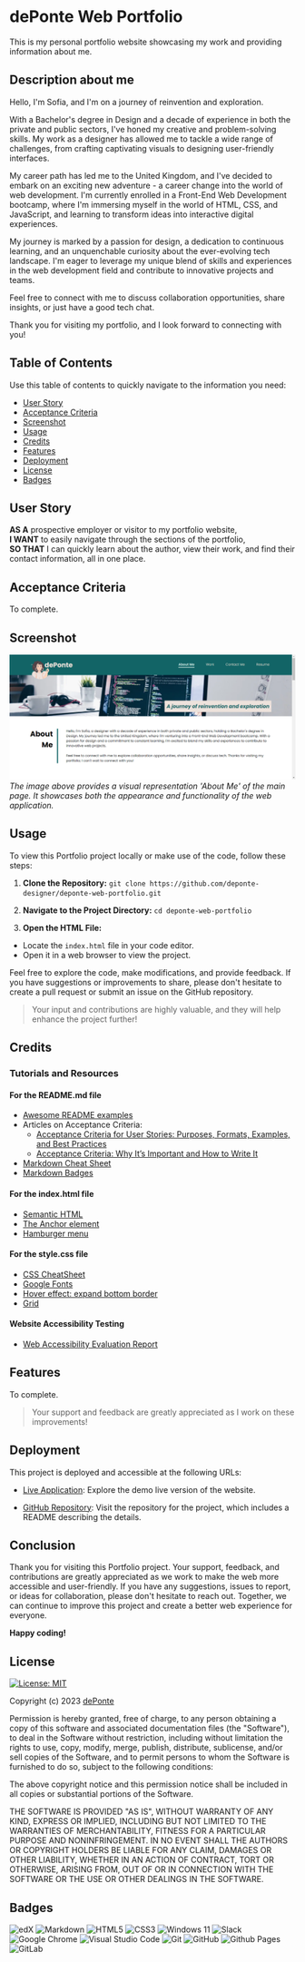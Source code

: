 # dePonte Web Portfolio

This is my personal portfolio website showcasing my work and providing information about me.


## Description about me

Hello, I'm Sofia, and I'm on a journey of reinvention and exploration. 

With a Bachelor's degree in Design and a decade of experience in both the private and public sectors, I've honed my creative and problem-solving skills. My work as a designer has allowed me to tackle a wide range of challenges, from crafting captivating visuals to designing user-friendly interfaces.

My career path has led me to the United Kingdom, and I've decided to embark on an exciting new adventure - a career change into the world of web development. I'm currently enrolled in a Front-End Web Development bootcamp, where I'm immersing myself in the world of HTML, CSS, and JavaScript, and learning to transform ideas into interactive digital experiences.

My journey is marked by a passion for design, a dedication to continuous learning, and an unquenchable curiosity about the ever-evolving tech landscape. I'm eager to leverage my unique blend of skills and experiences in the web development field and contribute to innovative projects and teams.

Feel free to connect with me to discuss collaboration opportunities, share insights, or just have a good tech chat.

Thank you for visiting my portfolio, and I look forward to connecting with you!


## Table of Contents

Use this table of contents to quickly navigate to the information you need:

- [User Story](#user-story)
- [Acceptance Criteria](#acceptance-criteria)
- [Screenshot](#screenshot)
- [Usage](#usage)
- [Credits](#credits)
- [Features](#features)
- [Deployment](#deployment)
- [License](#license)
- [Badges](#badges)


## User Story

**AS A** prospective employer or visitor to my portfolio website,  
**I WANT** to easily navigate through the sections of the portfolio,  
**SO THAT** I can quickly learn about the author, view their work, and find their contact information, all in one place.


## Acceptance Criteria

To complete.


## Screenshot

![Website Screenshot](./images/portfolio-screenshot-1.png)
*The image above provides a visual representation 'About Me' of the main page. It showcases both the appearance and functionality of the web application.*


## Usage

To view this Portfolio project locally or make use of the code, follow these steps:

1. **Clone the Repository:**
`git clone https://github.com/deponte-designer/deponte-web-portfolio.git`

2. **Navigate to the Project Directory:**
`cd deponte-web-portfolio`

3. **Open the HTML File:**
- Locate the `index.html` file in your code editor.
- Open it in a web browser to view the project.

Feel free to explore the code, make modifications, and provide feedback. If you have suggestions or improvements to share, please don't hesitate to create a pull request or submit an issue on the GitHub repository.

>Your input and contributions are highly valuable, and they will help enhance the project further!


## Credits

### Tutorials and Resources

#### For the README.md file
- [Awesome README examples](https://github.com/matiassingers/awesome-readme)
- Articles on Acceptance Criteria:
  - [Acceptance Criteria for User Stories: Purposes, Formats, Examples, and Best Practices](https://www.altexsoft.com/blog/business/acceptance-criteria-purposes-formats-and-best-practices/)
  - [Acceptance Criteria: Why It’s Important and How to Write It](https://blog.american-technology.net/acceptance-criteria/)
- [Markdown Cheat Sheet](https://www.markdownguide.org/cheat-sheet)
- [Markdown Badges](https://github.com/Ileriayo/markdown-badges)

#### For the index.html file
- [Semantic HTML](https://www.w3schools.com/html/html5_semantic_elements.asp)
- [The Anchor element](https://developer.mozilla.org/en-US/docs/Web/HTML/Element/a)
- [Hamburger menu](https://www.w3schools.com/howto/howto_js_mobile_navbar.asp)

#### For the style.css file
- [CSS CheatSheet](https://htmlcheatsheet.com/css/)
- [Google Fonts](https://fonts.google.com/)
- [Hover effect: expand bottom border](https://stackoverflow.com/questions/28623446/hover-effect-expand-bottom-border)
- [Grid](https://developer.mozilla.org/en-US/docs/Web/CSS/grid)


#### Website Accessibility Testing
- [Web Accessibility Evaluation Report](https://wave.webaim.org/report#/https://deponte-designer.github.io/horiseon-website-accessibility-optimization/)

## Features

To complete.

>Your support and feedback are greatly appreciated as I work on these improvements!


## Deployment

This project is deployed and accessible at the following URLs:

- [Live Application](https://deponte-designer.github.io/deponte-web-portfolio): Explore the demo live version of the website.

- [GitHub Repository](https://github.com/deponte-designer/deponte-web-portfolio): Visit the repository for the project, which includes a README describing the details.


## Conclusion

Thank you for visiting this Portfolio project. Your support, feedback, and contributions are greatly appreciated as we work to make the web more accessible and user-friendly. If you have any suggestions, issues to report, or ideas for collaboration, please don't hesitate to reach out. Together, we can continue to improve this project and create a better web experience for everyone.

**Happy coding!**


## License

[![License: MIT](https://img.shields.io/badge/License-MIT-yellow.svg)](https://opensource.org/licenses/MIT)

Copyright (c) 2023 [dePonte](https://github.com/deponte-designer)

Permission is hereby granted, free of charge, to any person obtaining a copy of this software and associated documentation files (the "Software"), to deal in the Software without restriction, including without limitation the rights to use, copy, modify, merge, publish, distribute, sublicense, and/or sell copies of the Software, and to permit persons to whom the Software is furnished to do so, subject to the following conditions:

The above copyright notice and this permission notice shall be included in all copies or substantial portions of the Software.

THE SOFTWARE IS PROVIDED "AS IS", WITHOUT WARRANTY OF ANY KIND, EXPRESS OR IMPLIED, INCLUDING BUT NOT LIMITED TO THE WARRANTIES OF MERCHANTABILITY, FITNESS FOR A PARTICULAR PURPOSE AND NONINFRINGEMENT. IN NO EVENT SHALL THE AUTHORS OR COPYRIGHT HOLDERS BE LIABLE FOR ANY CLAIM, DAMAGES OR OTHER LIABILITY, WHETHER IN AN ACTION OF CONTRACT, TORT OR OTHERWISE, ARISING FROM, OUT OF OR IN CONNECTION WITH THE SOFTWARE OR THE USE OR OTHER DEALINGS IN THE SOFTWARE.


## Badges

![edX](https://img.shields.io/badge/edX-%2302262B.svg?style=for-the-badge&logo=edX&logoColor=white)
![Markdown](https://img.shields.io/badge/markdown-%23000000.svg?style=for-the-badge&logo=markdown&logoColor=white)
![HTML5](https://img.shields.io/badge/html5-%23E34F26.svg?style=for-the-badge&logo=html5&logoColor=white)
![CSS3](https://img.shields.io/badge/css3-%231572B6.svg?style=for-the-badge&logo=css3&logoColor=white)
![Windows 11](https://img.shields.io/badge/Windows%2011-%230079d5.svg?style=for-the-badge&logo=Windows%2011&logoColor=white)
![Slack](https://img.shields.io/badge/Slack-4A154B?style=for-the-badge&logo=slack&logoColor=white)
![Google Chrome](https://img.shields.io/badge/Google%20Chrome-4285F4?style=for-the-badge&logo=GoogleChrome&logoColor=white)
![Visual Studio Code](https://img.shields.io/badge/Visual%20Studio%20Code-0078d7.svg?style=for-the-badge&logo=visual-studio-code&logoColor=white)
![Git](https://img.shields.io/badge/git-%23F05033.svg?style=for-the-badge&logo=git&logoColor=white)
![GitHub](https://img.shields.io/badge/github-%23121011.svg?style=for-the-badge&logo=github&logoColor=white)
![Github Pages](https://img.shields.io/badge/github%20pages-121013?style=for-the-badge&logo=github&logoColor=white)
![GitLab](https://img.shields.io/badge/gitlab-%23181717.svg?style=for-the-badge&logo=gitlab&logoColor=white)
